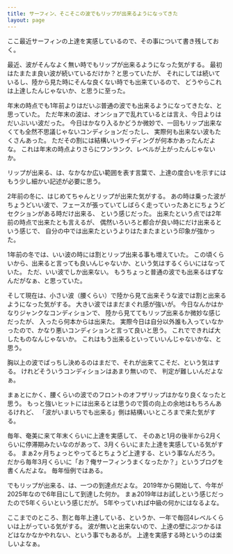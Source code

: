 ```yaml
---
title: サーフィン、そこそこの波でもリップが出来るようになってきた
layout: page
---
```

ここ最近サーフィンの上達を実感しているので、その事について書き残しておく。

最近、波がそんなよく無い時でもリップが出来るようになった気がする。
最初はたまたま良い波が続いているだけか？と思っていたが、
それにしては続いているし、陸から見た時にそんな良くない時でも出来ているので、
どうやらこれは上達したんじゃないか、と思うに至った。

年末の時点でも1年前よりはだいぶ普通の波でも出来るようになってきたな、と思っていた。
ただ年末の波は、オンショアで乱れているとは言え、今日よりはだいぶいい波だった。
今日はかなり入るかどうか微妙で、一回もリップ出来なくても全然不思議じゃないコンディションだったし、
実際何も出来ない波もたくさんあった。
ただその割には結構いいライディングが何本かあったんだよな。
これは年末の時点よりさらにワンランク、レベルが上がったんじゃないか。

リップが出来る、は、なかなか広い範囲を表す言葉で、上達の度合いを示すにはもう少し細かい記述が必要に思う。

2年前の冬に、はじめてちゃんとリップが出来た気がする。
あの時は乗った波がちょうどいい波で、フェースが張っていてしばらく走っていったあとにちょうどセクションがある時だけ出来る、
という感じだった。
出来たという点では2年前の時点で出来たとも言えるが、
偶然いろいろと都合が良い時にだけ出来るという感じで、
自分の中では出来たというよりはたまたまという印象が強かった。

1年前の冬では、いい波の時には割とリップ出来る事も増えていた。
この頃くらいから、出来ると言っても良いんじゃないか、という気はするくらいにはなっていた。
ただ、いい波でしか出来ない。
もうちょっと普通の波でも出来るはずなんだがなぁ、と思っていた。

そして現在は、小さい波（腰くらい）で陸から見て出来そうな波では割と出来るようになった気がする。
大きい波ではまだまぐれ感が強いが。
今日なんかはかなりジャンクなコンディションで、
陸から見ててもリップ出来るか微妙な感じだったが、
入ったら何本からは出来た。
実際今日は自分以外誰も入っていなかったので、かなり悪いコンディションと言って良いと思う。
これでできれば大したものなんじゃないか。
これはもう出来るといっていいんじゃないかな、と思う。

胸以上の波でばっちし決めるのはまだで、それが出来てこそだ、という気はする。
けれどそういうコンディションはあまり無いので、
判定が難しいんだよなぁ。

まぁとにかく、腰くらいの波でのフロントのオフザリップはかなり良くなったと思う。
もっと強いヒットには出来るとは思うので質の向上の余地はもちろんあるけれど、
「波がいまいちでも出来る」側は結構いいところまで来た気がする。

毎年、奄美に来て年末くらいに上達を実感して、
そのあと1月の後半から2月くらいに停滞期みたいなのがあって、3月くらいにまた上達を実感している気がする。
まぁ2ヶ月ちょっとやってるとちょうど上達する、という事なんだろう。
だから毎年3月くらいに「お？俺サーフィンうまくなったか？」というブログを書くんだよな。
毎年恒例ではある。

でもリップが出来る、は、一つの到達点だよな。
2019年から開始して、今年が2025年なので6年目にして到達した何か。
まぁ2019年はお試しという感じだったので5年くらいという感じだが。
5年やっていれば中級の何かにはなるよな。

ここまでのところ、割と毎年上達している、というか、一年で毎回4レベルくらいは上がっている気がする。
波が無いと出来ないので、上達の壁にぶつかるほどはなかなかやれない、という事でもあるが。
上達を実感する時というのは楽しいよなぁ。